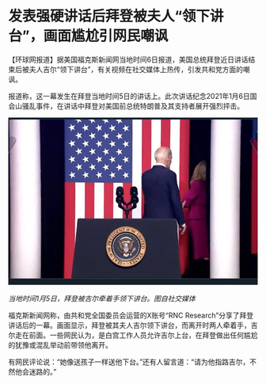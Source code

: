 # 发表强硬讲话后拜登被夫人“领下讲台”，画面尴尬引网民嘲讽

【环球网报道】据美国福克斯新闻网当地时间6日报道，美国总统拜登近日讲话结束后被夫人吉尔“领下讲台”，有关视频在社交媒体上热传，引发共和党方面的嘲讽。

报道称，这一幕发生在拜登当地时间5日的讲话上。此次讲话纪念2021年1月6日国会山骚乱事件，在讲话中拜登对美国前总统特朗普及其支持者展开强烈抨击。

![e10dbbb5a266e5036340bcf534108a9e.jpg](https://raw.githubusercontent.com/qqhsx/qqnews_image/main/2024/01/07/发表强硬讲话后拜登被夫人“领下讲台”，画面尴尬引网民嘲讽/e10dbbb5a266e5036340bcf534108a9e.jpg)

_当地时间1月5日，拜登被吉尔牵着手领下讲台。图自社交媒体_

福克斯新闻网称，由共和党全国委员会运营的X账号“RNC
Research”分享了拜登讲话后的一幕。画面显示，拜登被其夫人吉尔领下讲台，而离开时两人牵着手，吉尔走在前面。一些网民认为，是白宫工作人员允许吉尔上台，在拜登做出任何尴尬的犹豫或混乱举动前带领他离开。

有网民评论说：“她像送孩子一样送他下台。”还有人留言道：“请为他指路吉尔，不然他会迷路的。”

